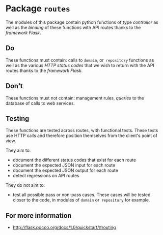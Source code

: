 # Package `routes`
The modules of this package contain python functions of type _controller_ as well as the _binding_ of these functions
with API routes thanks to the _framework Flask_.

## Do
These functions must contain: calls to `domain`, or` repository` functions as well as the various _HTTP status codes_ that we wish to return with the API routes thanks to the _framework Flask_.

## Don't
These functions must not contain: management rules, _queries_ to the database of calls to web services.

## Testing
These functions are tested across routes, with functional tests. These tests use HTTP calls and
therefore position themselves from the client's point of view.

They aim to:
* document the different status codes that exist for each route
* document the expected JSON input for each route
* document the expected JSON output for each route
* detect regressions on API routes

They do not aim to:
* test all possible pass or non-pass cases. These cases will be tested closer to the code, in
modules of `domain` or` repository` for example.

## For more information
* http://flask.pocoo.org/docs/1.0/quickstart/#routing
